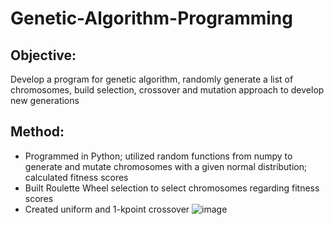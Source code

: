 # Genetic-Algorithm-Programming
## Objective: 
Develop a program for genetic algorithm, randomly generate a list of chromosomes, build selection, crossover and mutation approach to develop new generations
## Method:
- Programmed in Python; utilized random functions from numpy to generate and mutate chromosomes with a given normal distribution; calculated fitness scores
- Built Roulette Wheel selection to select chromosomes regarding fitness scores
- Created uniform and 1-kpoint crossover
![image](https://github.com/bang128/Genetic-Algorithm-Programming/assets/71242233/47aa3040-5dd4-448f-964d-1cc39e6bd0cc)
